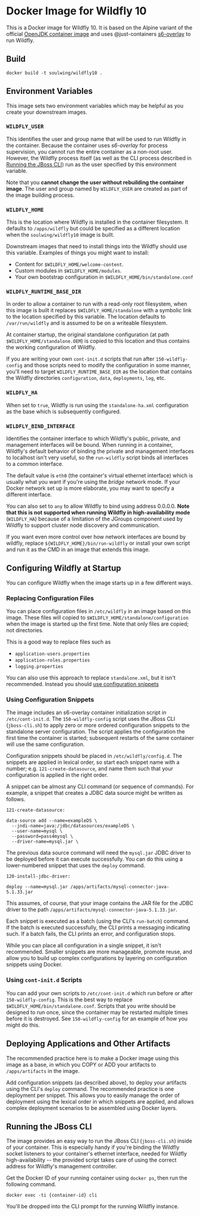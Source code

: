 # Docker Image for Wildfly 10

This is a Docker image for Wildfly 10. It is based on the Alpine variant of the official [OpenJDK container image](https://hub.docker.com/_/openjdk/) and uses @just-containers [s6-overlay](https://github.com/just-containers/s6-overlay) to run Wildfly.

## Build

```
docker build -t soulwing/wildfly10 .
```

## Environment Variables

This image sets two environment variables which may be helpful as you
create your downstream images.

### `WILDFLY_USER`

This identifies the user and group name that will be used to run Wildfly
in the container. Because the container uses _s6-overlay_ for process 
supervision, you cannot run the entire container as a non-root user. However,
the Wildfly process itself (as well as the CLI process described in
[Running the JBoss CLI](#running-the-jboss-cli)) run as the user specified
by this environment variable.

Note that you **cannot change the user without rebuilding the container
image**. The user and group named by `WILDFLY_USER` are created as part of
the image building process.

### `WILDFLY_HOME` 

This is the location where Wildfly is installed in the container filesystem. 
It defaults to `/apps/wildfly` but could be specified as a different location
when the `soulwing/wildfly10` image is built.

Downstream images that need to install things into the Wildfly should use 
this variable. Examples of things you might want to install:

* Content for `$WILDFLY_HOME/welcome-content`.
* Custom modules in `$WILDFLY_HOME/modules`.
* Your own bootstrap configuration in `$WILDFLY_HOME/bin/standalone.conf`


### `WILDFLY_RUNTIME_BASE_DIR` 

In order to allow a container to run with a read-only root filesystem, when
this image is built it replaces `$WILDFLY_HOME/standalone` with a symbolic
link to the location specified by this variable. The location defaults to
`/var/run/wildfly` and is assumed to be on a writeable filesystem.

At container startup, the original standalone configuration (at path
`$WILDFLY_HOME/standalone.OEM`) is copied to this location and thus contains
the working configuration of Wildfly.

If you are writing your own `cont-init.d` scripts that run after 
`150-wildfly-config` and those scripts need to modify the configuration in 
some manner, you'll need to target `WILDFLY_RUNTIME_BASE_DIR` as the location
that contains the Wildfly directories `configuration`, `data`, `deployments`, 
`log`, etc.


### `WILDFLY_HA`

When set to `true`, Wildfly is run using the `standalone-ha.xml` configuration
as the base which is subsequently configured.


### `WILDFLY_BIND_INTERFACE`

Identifies the container interface to which Wildfly's public, private, and management
interfaces will be bound. When running in a container, Wildfly's default behavior of 
binding the private and management interfaces to localhost isn't very useful, so the
`run-wildfly` script binds all interfaces to a common interface.

The default value is `eth0` (the container's virtual ethernet interface) which is 
usually what you want if you're using the _bridge_ network mode. If your Docker network
set up is more elaborate, you may want to specify a different interface.  

You can also  set to `any` to allow Wildfly to bind using address 0.0.0.0. **Note that
this is not supported when running Wildfly in high-availability mode** (`WILDFLY_HA`) 
because of a limitation of the JGroups component used by Wildfly to support cluster node discovery and communication.

If you want even more control over how network interfaces are bound by wildfly, 
replace `${WILDFLY_HOME}/bin/run-wildfly` or install your own script and run it as the
CMD in an image that extends this image.


## Configuring Wildfly at Startup

You can configure Wildfly when the image starts up in a few different ways.

### Replacing Configuration Files

You can place configuration files in `/etc/wildfly` in an image based on this 
image. These files will copied to `$WILDFLY_HOME/standalone/configuration` 
when the image is started up the first time. Note that only files are copied;
not directories.

This is a good way to replace files such as

* `application-users.properties`
* `application-roles.properties`
* `logging.properties`

You can also use this approach to replace `standalone.xml`, but it isn't
recommended. Instead you should [use configuration snippets](#using-configuration-snippets)

### Using Configuration Snippets

The image includes an s6-overlay container initialization script in 
`/etc/cont-init.d`. The `150-wildfly-config` script uses the JBoss CLI 
(`jboss-cli.sh`) to apply zero or more ordered configuration snippets to 
the standalone server configuration. The script applies the configuration 
the first time the container is started; subsequent restarts of the same 
container will use the same configuration.

Configuration snippets should be placed in `/etc/wildfly/config.d`. The 
snippets are applied in lexical order, so start each snippet name with 
a number; e.g. `121-create-datasource`, and name them such that your 
configuration is applied in the right order. 

A snippet can be almost any CLI command (or sequence of commands). For example,
a snippet that creates a JDBC data source might be written as follows.

`121-create-datasource:`
```
data-source add --name=exampleDS \
  --jndi-name=java:/jdbc/datasources/exampleDS \
  --user-name=mysql \
  --password=pass4mysql \
  --driver-name=mysql.jar \
```

The previous data source command will need the `mysql.jar` JDBC driver to be 
deployed before it can execute successfully. You can do this using a 
lower-numbered snippet that uses the `deploy` command.

`120-install-jdbc-driver:`
```
deploy --name=mysql.jar /apps/artifacts/mysql-connector-java-5.1.33.jar
```

This assumes, of course, that your image contains the JAR file for the JDBC
driver to the path `/apps/artifacts/mysql-connector-java-5.1.33.jar`.

Each snippet is executed as a batch (using the CLI's `run-batch`) command. 
If the batch is executed successfully, the CLI prints a messaging indicating 
such. If a batch fails, the CLI prints an error, and configuration stops.

While you can place all configuration in a single snippet, it isn't 
recommended. Smaller snippets are more manageable, promote reuse, and allow 
you to build up complex configurations by layering on configuration snippets 
using Docker.

### Using `cont-init.d` Scripts

You can add your own scripts to `/etc/cont-init.d` which run before or after
`150-wildfly-config`. This is the best way to replace 
`$WILDFLY_HOME/bin/standalone.conf`. Scripts that you write should be designed
to run once, since the container may be restarted multiple times before it
is destroyed. See `150-wildfly-config` for an example of how you might
do this.

## Deploying Applications and Other Artifacts

The recommended practice here is to make a Docker image using this image as
a base, in which you COPY or ADD your artifacts to `/apps/artifacts` in the
image. 

Add configuration snippets (as described above), to deploy your artifacts
using the CLI's `deploy` command. The recommended practice is one deployment
per snippet. This allows you to easily manage the order of deployment using 
the lexical order in which snippets are applied, and allows complex 
deployment scenarios to be assembled using Docker layers.

## Running the JBoss CLI

The image provides an easy way to run the JBoss CLI (`jboss-cli.sh`) inside
of your container. This is especially handy if you're binding the Wildfly
socket listeners to your container's ethernet interface, needed for 
Wildfly high-availability -- the provided script takes care of using the 
correct address for Wildfly's management controller.

Get the Docker ID of your running container using `docker ps`, then run the
following command.

```
docker exec -ti {container-id} cli
```

You'll be dropped into the CLI prompt for the running Wildfly instance.

